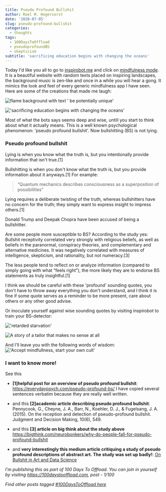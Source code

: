 ```yaml
---
title: Pseudo Profound Bullshit
author: Roel M. Hogervorst
date: '2020-07-05'
slug: pseudo-profound-bullshit
categories:
  - thoughts
tags:
  - 100DaysToOffload
  - pseudoprofoundBS
  - skepticism
subtitle: 'sacrificing education begins with changing the oceans'
---
```


Today I'd like you all to go to [inspirobot.me](https://inspirobot.me/) and click on [mindfulness mode](https://inspirobot.me/mindfulnessmode "direct link to mindfulness mode"). 
It is a beautiful website with random texts placed on inspiring landscapes, the background music is zen-like and once in a while you will hear a gong. It mimics the look and feel of every generic mindfulness app I have seen. 
Here are some of the creations that made me laugh:

![flame background with text ' be potentially unique'](/2020-07-05-pseudo-profound-bullshit/index_files/12PYdkxAJB.jpg)

!['sacrificing education begins with changing the oceans'](/2020-07-05-pseudo-profound-bullshit/index_files/sacrifice_the_oceans.jpg)

Most of what the bots says seems deep and wise, untill you start to think about 
what it actually means. This is a well known psychological phenomenon: 'pseudo profound bullshit'. Now bullshitting (BS) is not lying. 

### Pseudo profound bullshit
Lying is when you know what the truth is, but you intentionally provide information that isn't true.[1]

Bullshitting is when you don't know what the truth is, but you provide information about it anyways.[1] For example:

> “Quantum mechanics describes consciousness as a superposition of possibilities”

Lying requires a deliberate twisting of the truth, whereas bullshitters have no concern for the truth; they simply want to express insight to impress others.[1]

Donald Trump and Deepak Chopra have been accused of being a bullshitter. 

Are some people more susceptible to BS? According to the study yes:
Bullshit receptivity correlated very strongly with religious beliefs, as well as beliefs in the paranormal, conspiracy theories, and complementary and alternative medicines. It was negatively correlated with measures of intelligence, skepticism, and rationality, but  not numeracy.[3]

The less people tend to reflect on or analyze information (compared to simply going with what “feels right”), the more likely they are to endorse BS statements as truly insightful.[1]


I think we should be careful with these 'profound' sounding quotes, you don't have to throw away everything you don't understand, and I think it is fine if some quote serves as a reminder to be more present, care about others or any other good advise.

Or inoculate yourself against wise sounding quotes by visiting inspirobot to train your BS-detector:

!['retarded starvation'](/2020-07-05-pseudo-profound-bullshit/index_files/screenshot1.jpg)

![A story of a tailor that makes no sense at all](/2020-07-05-pseudo-profound-bullshit/index_files/dubiuos_tailor.jpg)

And I'll leave you with the following words of wisdom:
!['Accept mindfullness, start your own cult'](/2020-07-05-pseudo-profound-bullshit/index_files/qjepYw0MJn.jpg)

 
### I want to know more!
See this

- **[1]helpful post for an overview of pseudo profound bullshit**: <https://everydaypsych.com/pseudo-profound-bs/> I have copied several sentences verbatim because they are really well written. 

- and this **[2]academic article describing pseudo profound bullshit**: Pennycook, G., Cheyne, J. A., Barr, N., Koehler, D. J., & Fugelsang, J. A. (2015). On the reception and detection of pseudo-profound bullshit. Judgment and Decision Making, 10(6), 549.

- and this **[3] article on big think about the study above** <https://bigthink.com/neurobonkers/why-do-people-fall-for-pseudo-profound-bullshit> 

- and **very interestingly this medium article critiquing a study of pseudo profound descriptions of abstract art. The study was set up badly!**: [On Bullshit in Art and Data Science](https://towardsdatascience.com/on-bullshit-in-art-and-data-science-2c68c9ae17db)

*I’m publishing this as part of 100 Days To Offload. You can join in yourself by visiting https://100daystooffload.com, post - 1/100*

*Find other posts tagged  [#100DaysToOffload here](https://notes.rmhogervorst.nl/tags/100DaysToOffload/)*
